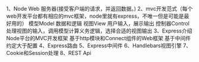 1、Node Web 服务器(接受客户端的请求，并返回数据。)
2、mvc开发范式（每个web开发平台都有相应的mvc框架，node里就有express，不唯一但是可能是最好用的）
    模型Model 数据和逻辑
    视图View  用户输入，展示输出
    控制器Control  处理视图的输入，调用模型计算义务逻辑，选择合适的视图输出
3、Express介绍
    Node平台的MVC开发框架
    基于http模块和Connect组件的Web框架
    基于中间件
    约定大于配置
4、Express路由
5、Express中间件
6、Handlebars视图引擎
7、Cookie和Session处理
8、REST Api
